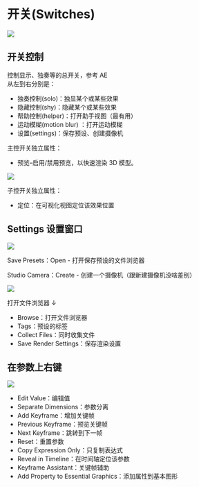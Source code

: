 # 开关(Switches)

![](https://mir.yuelili.com/wp-content/uploads/user/AE/plugins/particular/stardust-006.bmp)

## 开关控制

控制显示、独奏等的总开关，参考 AE  
从左到右分别是：

- 独奏控制(solo)：独显某个或某些效果
- 隐藏控制(shy)：隐藏某个或某些效果
- 帮助控制(helper)：打开助手视图（最有用）
- 运动模糊(motion blur) ：打开运动模糊
- 设置(settings)：保存预设、创建摄像机

主控开关独立属性：

- 预览–启用/禁用预览，以快速渲染 3D 模型。

![](https://mir.yuelili.com/wp-content/uploads/user/AE/plugins/particular/stardust-emitter-001.bmp)

子控开关独立属性：

- 定位：在可视化视图定位该效果位置

## Settings 设置窗口

![](https://mir.yuelili.com/wp-content/uploads/user/AE/plugins/particular/stardust-014.bmp)

Save Presets：Open - 打开保存预设的文件浏览器

Studio Camera：Create - 创建一个摄像机（跟新建摄像机没啥差别）

![](https://mir.yuelili.com/wp-content/uploads/user/AE/plugins/particular/stardust-015.bmp)

打开文件浏览器 ↓

- Browse：打开文件浏览器
- Tags：预设的标签
- Collect Files：同时收集文件
- Save Render Settings：保存渲染设置

## 在参数上右键

![](https://mir.yuelili.com/wp-content/uploads/user/AE/plugins/particular/stardust-055.png)

- Edit Value：编辑值
- Separate Dimensions：参数分离
- Add Keyframe：增加关键帧
- Previous Keyframe：预览关键帧
- Next Keyframe：跳转到下一帧
- Reset：重置参数
- Copy Expression Only：只复制表达式
- Reveal in Timeline：在时间轴定位该参数
- Keyframe Assistant：关键帧辅助
- Add Property to Essential Graphics：添加属性到基本图形
